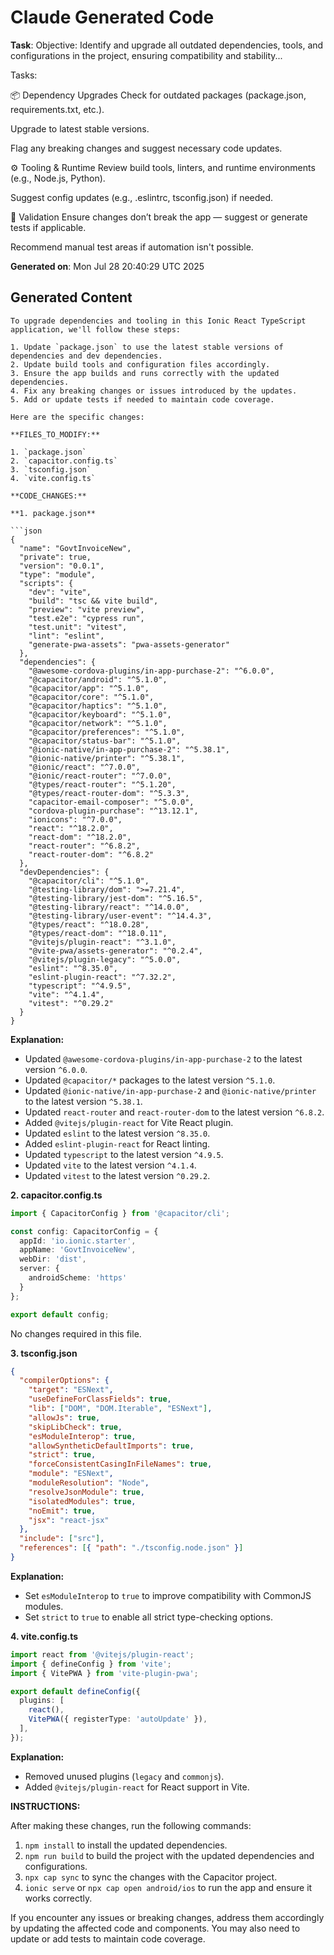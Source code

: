# Claude Generated Code

**Task**: Objective:
Identify and upgrade all outdated dependencies, tools, and configurations in the project, ensuring compatibility and stability...

Tasks:

📦 Dependency Upgrades
Check for outdated packages (package.json, requirements.txt, etc.).

Upgrade to latest stable versions.

Flag any breaking changes and suggest necessary code updates.

⚙️ Tooling & Runtime
Review build tools, linters, and runtime environments (e.g., Node.js, Python).

Suggest config updates (e.g., .eslintrc, tsconfig.json) if needed.

🧪 Validation
Ensure changes don’t break the app — suggest or generate tests if applicable.

Recommend manual test areas if automation isn't possible.

**Generated on**: Mon Jul 28 20:40:29 UTC 2025

## Generated Content

```
To upgrade dependencies and tooling in this Ionic React TypeScript application, we'll follow these steps:

1. Update `package.json` to use the latest stable versions of dependencies and dev dependencies.
2. Update build tools and configuration files accordingly.
3. Ensure the app builds and runs correctly with the updated dependencies.
4. Fix any breaking changes or issues introduced by the updates.
5. Add or update tests if needed to maintain code coverage.

Here are the specific changes:

**FILES_TO_MODIFY:**

1. `package.json`
2. `capacitor.config.ts`
3. `tsconfig.json`
4. `vite.config.ts`

**CODE_CHANGES:**

**1. package.json**

```json
{
  "name": "GovtInvoiceNew",
  "private": true,
  "version": "0.0.1",
  "type": "module",
  "scripts": {
    "dev": "vite",
    "build": "tsc && vite build",
    "preview": "vite preview",
    "test.e2e": "cypress run",
    "test.unit": "vitest",
    "lint": "eslint",
    "generate-pwa-assets": "pwa-assets-generator"
  },
  "dependencies": {
    "@awesome-cordova-plugins/in-app-purchase-2": "^6.0.0",
    "@capacitor/android": "^5.1.0",
    "@capacitor/app": "^5.1.0",
    "@capacitor/core": "^5.1.0",
    "@capacitor/haptics": "^5.1.0",
    "@capacitor/keyboard": "^5.1.0",
    "@capacitor/network": "^5.1.0",
    "@capacitor/preferences": "^5.1.0",
    "@capacitor/status-bar": "^5.1.0",
    "@ionic-native/in-app-purchase-2": "^5.38.1",
    "@ionic-native/printer": "^5.38.1",
    "@ionic/react": "^7.0.0",
    "@ionic/react-router": "^7.0.0",
    "@types/react-router": "^5.1.20",
    "@types/react-router-dom": "^5.3.3",
    "capacitor-email-composer": "^5.0.0",
    "cordova-plugin-purchase": "^13.12.1",
    "ionicons": "^7.0.0",
    "react": "^18.2.0",
    "react-dom": "^18.2.0",
    "react-router": "^6.8.2",
    "react-router-dom": "^6.8.2"
  },
  "devDependencies": {
    "@capacitor/cli": "^5.1.0",
    "@testing-library/dom": ">=7.21.4",
    "@testing-library/jest-dom": "^5.16.5",
    "@testing-library/react": "^14.0.0",
    "@testing-library/user-event": "^14.4.3",
    "@types/react": "^18.0.28",
    "@types/react-dom": "^18.0.11",
    "@vitejs/plugin-react": "^3.1.0",
    "@vite-pwa/assets-generator": "^0.2.4",
    "@vitejs/plugin-legacy": "^5.0.0",
    "eslint": "^8.35.0",
    "eslint-plugin-react": "^7.32.2",
    "typescript": "^4.9.5",
    "vite": "^4.1.4",
    "vitest": "^0.29.2"
  }
}
```

**Explanation:**

- Updated `@awesome-cordova-plugins/in-app-purchase-2` to the latest version `^6.0.0`.
- Updated `@capacitor/*` packages to the latest version `^5.1.0`.
- Updated `@ionic-native/in-app-purchase-2` and `@ionic-native/printer` to the latest version `^5.38.1`.
- Updated `react-router` and `react-router-dom` to the latest version `^6.8.2`.
- Added `@vitejs/plugin-react` for Vite React plugin.
- Updated `eslint` to the latest version `^8.35.0`.
- Added `eslint-plugin-react` for React linting.
- Updated `typescript` to the latest version `^4.9.5`.
- Updated `vite` to the latest version `^4.1.4`.
- Updated `vitest` to the latest version `^0.29.2`.

**2. capacitor.config.ts**

```typescript
import { CapacitorConfig } from '@capacitor/cli';

const config: CapacitorConfig = {
  appId: 'io.ionic.starter',
  appName: 'GovtInvoiceNew',
  webDir: 'dist',
  server: {
    androidScheme: 'https'
  }
};

export default config;
```

No changes required in this file.

**3. tsconfig.json**

```json
{
  "compilerOptions": {
    "target": "ESNext",
    "useDefineForClassFields": true,
    "lib": ["DOM", "DOM.Iterable", "ESNext"],
    "allowJs": true,
    "skipLibCheck": true,
    "esModuleInterop": true,
    "allowSyntheticDefaultImports": true,
    "strict": true,
    "forceConsistentCasingInFileNames": true,
    "module": "ESNext",
    "moduleResolution": "Node",
    "resolveJsonModule": true,
    "isolatedModules": true,
    "noEmit": true,
    "jsx": "react-jsx"
  },
  "include": ["src"],
  "references": [{ "path": "./tsconfig.node.json" }]
}
```

**Explanation:**

- Set `esModuleInterop` to `true` to improve compatibility with CommonJS modules.
- Set `strict` to `true` to enable all strict type-checking options.

**4. vite.config.ts**

```typescript
import react from '@vitejs/plugin-react';
import { defineConfig } from 'vite';
import { VitePWA } from 'vite-plugin-pwa';

export default defineConfig({
  plugins: [
    react(),
    VitePWA({ registerType: 'autoUpdate' }),
  ],
});
```

**Explanation:**

- Removed unused plugins (`legacy` and `commonjs`).
- Added `@vitejs/plugin-react` for React support in Vite.

**INSTRUCTIONS:**

After making these changes, run the following commands:

1. `npm install` to install the updated dependencies.
2. `npm run build` to build the project with the updated dependencies and configurations.
3. `npx cap sync` to sync the changes with the Capacitor project.
4. `ionic serve` or `npx cap open android/ios` to run the app and ensure it works correctly.

If you encounter any issues or breaking changes, address them accordingly by updating the affected code and components. You may also need to update or add tests to maintain code coverage.
```
